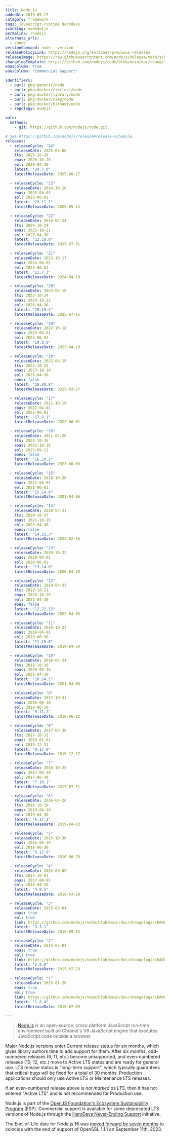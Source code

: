 ```yaml
---
title: Node.js
addedAt: 2019-05-27
category: framework
tags: javascript-runtime herodevs
iconSlug: nodedotjs
permalink: /nodejs
alternate_urls:
  - /node
versionCommand: node --version
releasePolicyLink: https://nodejs.org/en/about/previous-releases
releaseImage: https://raw.githubusercontent.com/nodejs/Release/main/schedule.svg?sanitize=true
changelogTemplate: https://github.com/nodejs/node/blob/main/doc/changelogs/CHANGELOG_V__RELEASE_CYCLE__.md#__LATEST__
eoasColumn: true
eoesColumn: "Commercial Support"

identifiers:
  - purl: pkg:generic/node
  - purl: pkg:docker/circleci/node
  - purl: pkg:docker/library/node
  - purl: pkg:docker/cimg/node
  - purl: pkg:docker/bitnami/node
  - repology: nodejs

auto:
  methods:
    - git: https://github.com/nodejs/node.git

# See https://github.com/nodejs/release#release-schedule.
releases:
  - releaseCycle: "24"
    releaseDate: 2025-05-06
    lts: 2025-10-28
    eoas: 2026-10-20
    eol: 2028-04-30
    latest: "24.7.0"
    latestReleaseDate: 2025-08-27

  - releaseCycle: "23"
    releaseDate: 2024-10-16
    eoas: 2025-04-01
    eol: 2025-06-01
    latest: "23.11.1"
    latestReleaseDate: 2025-05-14

  - releaseCycle: "22"
    releaseDate: 2024-04-24
    lts: 2024-10-29
    eoas: 2025-10-21
    eol: 2027-04-30
    latest: "22.18.0"
    latestReleaseDate: 2025-07-31

  - releaseCycle: "21"
    releaseDate: 2023-10-17
    eoas: 2024-04-01
    eol: 2024-06-01
    latest: "21.7.3"
    latestReleaseDate: 2024-04-10

  - releaseCycle: "20"
    releaseDate: 2023-04-18
    lts: 2023-10-24
    eoas: 2024-10-22
    eol: 2026-04-30
    latest: "20.19.4"
    latestReleaseDate: 2025-07-15

  - releaseCycle: "19"
    releaseDate: 2022-10-18
    eoas: 2023-04-01
    eol: 2023-06-01
    latest: "19.9.0"
    latestReleaseDate: 2023-04-10

  - releaseCycle: "18"
    releaseDate: 2022-04-19
    lts: 2022-10-25
    eoas: 2023-10-18
    eol: 2025-04-30
    eoes: false
    latest: "18.20.8"
    latestReleaseDate: 2025-03-27

  - releaseCycle: "17"
    releaseDate: 2021-10-19
    eoas: 2022-04-01
    eol: 2022-06-01
    latest: "17.9.1"
    latestReleaseDate: 2022-06-01

  - releaseCycle: "16"
    releaseDate: 2021-04-20
    lts: 2021-10-26
    eoas: 2022-10-18
    eol: 2023-09-11
    eoes: false
    latest: "16.20.2"
    latestReleaseDate: 2023-08-09

  - releaseCycle: "15"
    releaseDate: 2020-10-20
    eoas: 2021-04-01
    eol: 2021-06-01
    latest: "15.14.0"
    latestReleaseDate: 2021-04-06

  - releaseCycle: "14"
    releaseDate: 2020-04-21
    lts: 2020-10-27
    eoas: 2021-10-19
    eol: 2023-04-30
    eoes: false
    latest: "14.21.3"
    latestReleaseDate: 2023-02-16

  - releaseCycle: "13"
    releaseDate: 2019-10-22
    eoas: 2020-04-01
    eol: 2020-06-01
    latest: "13.14.0"
    latestReleaseDate: 2020-04-29

  - releaseCycle: "12"
    releaseDate: 2019-04-23
    lts: 2019-10-21
    eoas: 2020-10-20
    eol: 2022-04-30
    eoes: false
    latest: "12.22.12"
    latestReleaseDate: 2022-04-05

  - releaseCycle: "11"
    releaseDate: 2018-10-23
    eoas: 2019-04-01
    eol: 2019-06-30
    latest: "11.15.0"
    latestReleaseDate: 2019-04-30

  - releaseCycle: "10"
    releaseDate: 2018-04-24
    lts: 2018-10-30
    eoas: 2020-05-19
    eol: 2021-04-30
    latest: "10.24.1"
    latestReleaseDate: 2021-04-06

  - releaseCycle: "9"
    releaseDate: 2017-10-31
    eoas: 2018-06-30
    eol: 2018-06-30
    latest: "9.11.2"
    latestReleaseDate: 2018-06-12

  - releaseCycle: "8"
    releaseDate: 2017-05-30
    lts: 2017-10-31
    eoas: 2019-01-01
    eol: 2019-12-31
    latest: "8.17.0"
    latestReleaseDate: 2019-12-17

  - releaseCycle: "7"
    releaseDate: 2016-10-25
    eoas: 2017-06-30
    eol: 2017-06-30
    latest: "7.10.1"
    latestReleaseDate: 2017-07-11

  - releaseCycle: "6"
    releaseDate: 2016-04-26
    lts: 2016-10-18
    eoas: 2018-04-30
    eol: 2019-04-30
    latest: "6.17.1"
    latestReleaseDate: 2019-04-03

  - releaseCycle: "5"
    releaseDate: 2015-10-30
    eoas: 2016-06-30
    eol: 2016-06-30
    latest: "5.12.0"
    latestReleaseDate: 2016-06-23

  - releaseCycle: "4"
    releaseDate: 2015-09-09
    lts: 2015-10-01
    eoas: 2017-04-01
    eol: 2018-04-30
    latest: "4.9.1"
    latestReleaseDate: 2018-03-29

  - releaseCycle: "3"
    releaseDate: 2015-08-04
    eoas: true
    eol: true
    link: https://github.com/nodejs/node/blob/main/doc/changelogs/CHANGELOG_IOJS.md#__LATEST__
    latest: "3.3.1"
    latestReleaseDate: 2015-09-15

  - releaseCycle: "2"
    releaseDate: 2015-05-04
    eoas: true
    eol: true
    link: https://github.com/nodejs/node/blob/main/doc/changelogs/CHANGELOG_IOJS.md#__LATEST__
    latest: "2.5.0"
    latestReleaseDate: 2015-07-28

  - releaseCycle: "1"
    releaseDate: 2015-01-20
    eoas: true
    eol: true
    link: https://github.com/nodejs/node/blob/main/doc/changelogs/CHANGELOG_IOJS.md#__LATEST__
    latest: "1.8.4"
    latestReleaseDate: 2015-07-09

---
```


> [Node.js](https://nodejs.org/) is an open-source, cross-platform JavaScript run-time environment
> built on Chrome's V8 JavaScript engine that executes JavaScript code outside a browser.

Major Node.js versions enter Current release status for six months, which gives library authors time to add support for them.
After six months, odd-numbered releases (9, 11, etc.) become unsupported,
and even-numbered releases (10, 12, etc.) move to Active LTS status and are ready for general use.
LTS release status is "long-term support", which typically guarantees that critical bugs will be fixed for a total of 30 months.
Production applications should only use Active LTS or Maintenance LTS releases.

If an even-numbered release above is _not marked as LTS_, then it has not entered "Active LTS" and is not recommended for Production use.

Node.js is part of the [OpenJS Foundation's Ecosystem Sustainability Program](https://openjsf.org/ecosystem-sustainability-program) (ESP).
Commercial support is available for some deprecated LTS versions of Node.js through the
[HeroDevs Never-Ending Support](https://www.herodevs.com/support/node-nes) initiative.

The End-of-Life date for Node.js 16 was [moved forward by seven months](https://nodejs.org/en/blog/announcements/nodejs16-eol/ "Bringing forward the End-of-Life Date for Node.js 16")
to coincide with the end of support of OpenSSL 1.1.1 on September 11th, 2023.
